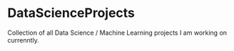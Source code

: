 # DataScienceProjects

Collection of all Data Science / Machine Learning projects I am working on currenntly.

